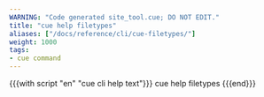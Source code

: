 ```yaml
---
WARNING: "Code generated site_tool.cue; DO NOT EDIT."
title: "cue help filetypes"
aliases: ["/docs/reference/cli/cue-filetypes/"]
weight: 1000
tags:
- cue command
---
```


{{{with script "en" "cue cli help text"}}}
cue help filetypes
{{{end}}}

